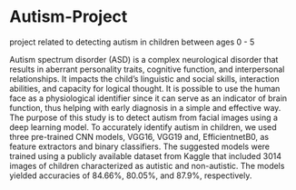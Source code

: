 # Autism-Project
project related to detecting autism in children between ages 0 - 5


Autism spectrum disorder (ASD) is a complex neurological disorder that results in aberrant
personality traits, cognitive function, and interpersonal relationships. It impacts the child’s linguistic
and social skills, interaction abilities, and capacity for logical thought. It is possible to use the human
face as a physiological identifier since it can serve as an indicator of brain function, thus helping
with early diagnosis in a simple and effective way. The purpose of this study is to detect autism
from facial images using a deep learning model. To accurately identify autism in children, we used
three pre-trained CNN models, VGG16, VGG19 and, EfficientnetB0, as feature extractors and binary
classifiers. The suggested models were trained using a publicly available dataset from Kaggle that
included 3014 images of children characterized as autistic and non-autistic. The models yielded
accuracies of 84.66%, 80.05%, and 87.9%, respectively.
